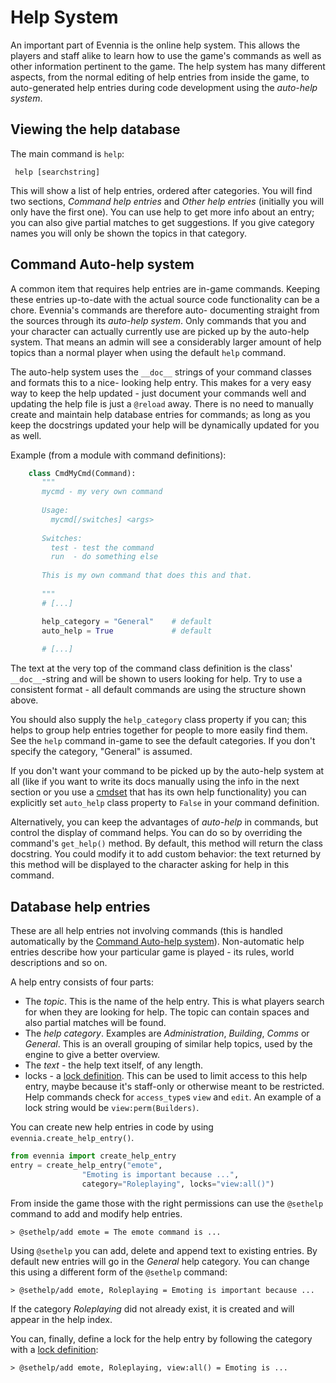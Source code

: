 # Help System


An important part of Evennia is the online help system. This allows the players and staff alike to
learn how to use the game's commands as well as other information pertinent to the game. The help
system has many different aspects, from the normal editing of help entries from inside the game, to
auto-generated help entries during code development using the *auto-help system*.

## Viewing the help database

The main command is `help`:

     help [searchstring]

This will show a list of help entries, ordered after categories. You will find two sections,
*Command help entries* and *Other help entries* (initially you will only have the first one). You
can use help to get more info about an entry; you can also give partial matches to get suggestions.
If you give category names you will only be shown the topics in that category.


## Command Auto-help system

A common item that requires help entries are in-game commands. Keeping these entries up-to-date with
the actual source code functionality can be a chore. Evennia's commands are therefore auto-
documenting straight from the sources through its *auto-help system*.  Only commands that you and
your character can actually currently use are picked up by the auto-help system. That means an admin
will see a considerably larger amount of help topics than a normal player when using the default
`help` command.

The auto-help system uses the `__doc__` strings of your command classes and formats this to a nice-
looking help entry. This makes for a very easy way to keep the help updated - just document your
commands well and updating the help file is just a `@reload` away.  There is no need to manually
create and maintain help database entries for commands; as long as you keep the docstrings updated
your help will be dynamically updated for you as well.

Example (from a module with command definitions):

```python
    class CmdMyCmd(Command):
       """
       mycmd - my very own command
    
       Usage:
         mycmd[/switches] <args>
    
       Switches:
         test - test the command
         run  - do something else
    
       This is my own command that does this and that.
    
       """
       # [...]

       help_category = "General"    # default
       auto_help = True             # default
       
       # [...]
```

The text at the very top of the command class definition is the class' `__doc__`-string and will be
shown to users looking for help. Try to use a consistent format - all default commands are using the
structure shown above.

You should also supply the `help_category` class property if you can; this helps to group help
entries together for people to more easily find them. See the `help` command in-game to see the
default categories. If you don't specify the category, "General" is assumed.

If you don't want your command to be picked up by the auto-help system at all (like if you want to
write its docs manually using the info in the next section or you use a [cmdset](./Command-Sets.md) that
has its own help functionality) you can explicitly set `auto_help` class property to `False` in your
command definition.

Alternatively, you can keep the advantages of *auto-help* in commands, but control the display of
command helps.  You can do so by overriding the command's `get_help()` method.  By default, this
method will return the class docstring.  You could modify it to add custom behavior:  the text
returned by this method will be displayed to the character asking for help in this command.

## Database help entries

These are all help entries not involving commands (this is handled automatically by the [Command
Auto-help system](./Help-System.md#command-auto-help-system)).  Non-automatic help entries describe how
your particular game is played - its rules, world descriptions and so on.

A help entry consists of four parts:

- The *topic*. This is the name of the help entry. This is what players search for when they are
looking for help. The topic can contain spaces and also partial matches will be found.
- The *help category*. Examples are *Administration*, *Building*, *Comms* or *General*. This is an
overall grouping of similar help topics, used by the engine to give a better overview.
- The *text* - the help text itself, of any length.
- locks - a [lock definition](./Locks.md). This can be used to limit access to this help entry, maybe
because it's staff-only or otherwise meant to be restricted. Help commands check for `access_type`s
`view` and `edit`. An example of a lock string would be `view:perm(Builders)`.

You can create new help entries in code by using `evennia.create_help_entry()`.

```python
from evennia import create_help_entry
entry = create_help_entry("emote",
                "Emoting is important because ...",
                category="Roleplaying", locks="view:all()")
```

From inside the game those with the right permissions can use the `@sethelp` command to add and
modify help entries.

    > @sethelp/add emote = The emote command is ...

Using `@sethelp` you can add, delete and append text to existing entries. By default new entries
will go in the *General* help category. You can change this using a different form of the `@sethelp`
command:

    > @sethelp/add emote, Roleplaying = Emoting is important because ...

If the category *Roleplaying* did not already exist, it is created and will appear in the help
index.

You can, finally, define a lock for the help entry by following the category with a [lock
definition](./Locks.md):

    > @sethelp/add emote, Roleplaying, view:all() = Emoting is ...
